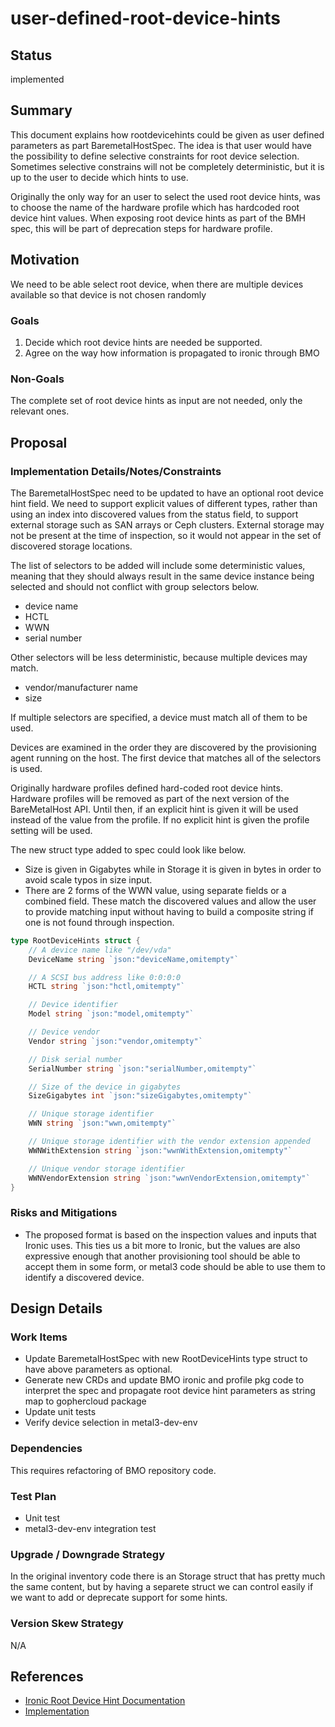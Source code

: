 <!--
 This work is licensed under a Creative Commons Attribution 3.0
 Unported License.

 http://creativecommons.org/licenses/by/3.0/legalcode
-->

# user-defined-root-device-hints

## Status

implemented

## Summary

This document explains how rootdevicehints could be given as user
defined parameters as part BaremetalHostSpec. The idea is that user
would have the possibility to define selective constraints for root
device selection. Sometimes selective constrains will not be
completely deterministic, but it is up to the user to decide which
hints to use.

Originally the only way for an user to select the used root device
hints, was to choose the name of the hardware profile which has
hardcoded root device hint values. When exposing root device hints as
part of the BMH spec, this will be part of deprecation steps for
hardware profile.

## Motivation

We need to be able select root device, when there are multiple devices
available so that device is not chosen randomly

### Goals

1. Decide which root device hints are needed be supported.
2. Agree on the way how information is propagated to ironic through BMO

### Non-Goals

The complete set of root device hints as input are not needed, only
the relevant ones.

## Proposal

### Implementation Details/Notes/Constraints

The BaremetalHostSpec need to be updated to have an optional root
device hint field. We need to support explicit values of different
types, rather than using an index into discovered values from the
status field, to support external storage such as SAN arrays or Ceph
clusters. External storage may not be present at the time of
inspection, so it would not appear in the set of discovered storage
locations.

The list of selectors to be added will include some deterministic
values, meaning that they should always result in the same device
instance being selected and should not conflict with group selectors
below.

- device name
- HCTL
- WWN
- serial number

Other selectors will be less deterministic, because multiple devices
may match.

- vendor/manufacturer name
- size

If multiple selectors are specified, a device must match all of them
to be used.

Devices are examined in the order they are discovered by the
provisioning agent running on the host. The first device that matches
all of the selectors is used.

Originally hardware profiles defined hard-coded root device
hints. Hardware profiles will be removed as part of the next version
of the BareMetalHost API. Until then, if an explicit hint is given it
will be used instead of the value from the profile. If no explicit
hint is given the profile setting will be used.

The new struct type added to spec could look like below.

- Size is given in Gigabytes while in Storage it is given in bytes in
  order to avoid scale typos in size input.
- There are 2 forms of the WWN value, using separate fields or a
  combined field. These match the discovered values and allow the user
  to provide matching input without having to build a composite string
  if one is not found through inspection.

```go
type RootDeviceHints struct {
    // A device name like "/dev/vda"
    DeviceName string `json:"deviceName,omitempty"`

    // A SCSI bus address like 0:0:0:0
    HCTL string `json:"hctl,omitempty"`

    // Device identifier
    Model string `json:"model,omitempty"`

    // Device vendor
    Vendor string `json:"vendor,omitempty"`

    // Disk serial number
    SerialNumber string `json:"serialNumber,omitempty"`

    // Size of the device in gigabytes
    SizeGigabytes int `json:"sizeGigabytes,omitempty"`

    // Unique storage identifier
    WWN string `json:"wwn,omitempty"`

    // Unique storage identifier with the vendor extension appended
    WWNWithExtension string `json:"wwnWithExtension,omitempty"`

    // Unique vendor storage identifier
    WWNVendorExtension string `json:"wwnVendorExtension,omitempty"`
}
```

### Risks and Mitigations

- The proposed format is based on the inspection values and inputs
  that Ironic uses. This ties us a bit more to Ironic, but the values
  are also expressive enough that another provisioning tool should be
  able to accept them in some form, or metal3 code should be able to
  use them to identify a discovered device.

## Design Details

### Work Items

- Update BaremetalHostSpec with new RootDeviceHints type struct to
  have above parameters as optional.
- Generate new CRDs and update BMO ironic and profile pkg code to
  interpret the spec and propagate root device hint parameters as
  string map to gophercloud package
- Update unit tests
- Verify device selection in metal3-dev-env

### Dependencies

This requires refactoring of BMO repository code.

### Test Plan

- Unit test
- metal3-dev-env integration test

### Upgrade / Downgrade Strategy

In the original inventory code there is an Storage struct that has
pretty much the same content, but by having a separete struct we can
control easily if we want to add or deprecate support for some hints.

### Version Skew Strategy

N/A

## References

- [Ironic Root Device Hint Documentation](https://docs.openstack.org/ironic/pike/install/include/root-device-hints.html)
- [Implementation](https://github.com/metal3-io/baremetal-operator/pull/495)
